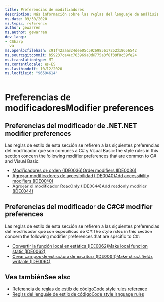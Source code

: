 ```yaml
---
title: Preferencias de modificadores
description: Más información sobre las reglas del lenguaje de análisis de código para las preferencias del modificador
ms.date: 09/30/2020
ms.topic: reference
author: gewarren
ms.author: gewarren
dev_langs:
- CSharp
- VB
ms.openlocfilehash: c91f42aaad24dee05c5926985617252d18656542
ms.sourcegitcommit: b59237ca4ec763969a0dd775a3f8f39f8c59fe24
ms.translationtype: MT
ms.contentlocale: es-ES
ms.lasthandoff: 10/12/2020
ms.locfileid: "96594614"
---
```

# <a name="modifier-preferences"></a><span data-ttu-id="1014d-103">Preferencias de modificadores</span><span class="sxs-lookup"><span data-stu-id="1014d-103">Modifier preferences</span></span>

## <a name="net-modifier-preferences"></a><span data-ttu-id="1014d-104">Preferencias del modificador de .NET</span><span class="sxs-lookup"><span data-stu-id="1014d-104">.NET modifier preferences</span></span>

<span data-ttu-id="1014d-105">Las reglas de estilo de esta sección se refieren a las siguientes preferencias del modificador que son comunes a C# y Visual Basic:</span><span class="sxs-lookup"><span data-stu-id="1014d-105">The style rules in this section concern the following modifier preferences that are common to C# and Visual Basic:</span></span>

- [<span data-ttu-id="1014d-106">Modificadores de orden (IDE0036)</span><span class="sxs-lookup"><span data-stu-id="1014d-106">Order modifiers (IDE0036)</span></span>](ide0036.md)
- [<span data-ttu-id="1014d-107">Agregar modificadores de accesibilidad (IDE0040)</span><span class="sxs-lookup"><span data-stu-id="1014d-107">Add accessibility modifiers (IDE0040)</span></span>](ide0040.md)
- [<span data-ttu-id="1014d-108">Agregar el modificador ReadOnly (IDE0044)</span><span class="sxs-lookup"><span data-stu-id="1014d-108">Add readonly modifier (IDE0044)</span></span>](ide0044.md)

## <a name="c-modifier-preferences"></a><span data-ttu-id="1014d-109">Preferencias del modificador de C#</span><span class="sxs-lookup"><span data-stu-id="1014d-109">C# modifier preferences</span></span>

<span data-ttu-id="1014d-110">Las reglas de estilo de esta sección se refieren a las siguientes preferencias del modificador que son específicas de C#:</span><span class="sxs-lookup"><span data-stu-id="1014d-110">The style rules in this section concern the following modifier preferences that are specific to C#:</span></span>

- [<span data-ttu-id="1014d-111">Convertir la función local en estática (IDE0062)</span><span class="sxs-lookup"><span data-stu-id="1014d-111">Make local function static (IDE0062)</span></span>](ide0062.md)
- [<span data-ttu-id="1014d-112">Crear campos de estructura de escritura (IDE0064)</span><span class="sxs-lookup"><span data-stu-id="1014d-112">Make struct fields writable (IDE0064)</span></span>](ide0064.md)

## <a name="see-also"></a><span data-ttu-id="1014d-113">Vea también</span><span class="sxs-lookup"><span data-stu-id="1014d-113">See also</span></span>

- [<span data-ttu-id="1014d-114">Referencia de reglas de estilo de código</span><span class="sxs-lookup"><span data-stu-id="1014d-114">Code style rules reference</span></span>](index.md)
- [<span data-ttu-id="1014d-115">Reglas del lenguaje de estilo de código</span><span class="sxs-lookup"><span data-stu-id="1014d-115">Code style language rules</span></span>](language-rules.md)
